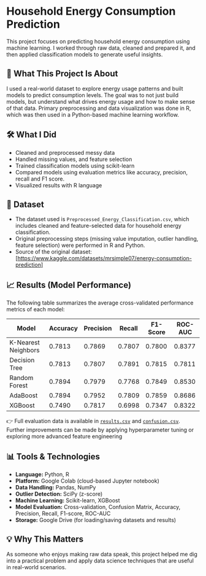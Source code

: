 # Household Energy Consumption Prediction

This project focuses on predicting household energy consumption using machine learning. I worked through raw data, cleaned and prepared it, and then applied classification models to generate useful insights.

## 📌 What This Project Is About
I used a real-world dataset to explore energy usage patterns and built models to predict consumption levels. The goal was to not just build models, but understand what drives energy usage and how to make sense of that data.
Primary preprocessing and data visualization was done in R, which was then used in a Python-based machine learning workflow.

## 🛠️ What I Did
- Cleaned and preprocessed messy data
- Handled missing values, and feature selection
- Trained classification models using scikit-learn
- Compared models using evaluation metrics like accuracy, precision, recall and F1 score.
- Visualized results with R language

## 📂 Dataset
- The dataset used is `Preprocessed_Energy_Classification.csv`, which includes cleaned and feature-selected data for household energy classification.
- Original preprocessing steps (missing value imputation, outlier handling, feature selection) were performed in R and Python.
- Source of the original dataset: [https://www.kaggle.com/datasets/mrsimple07/energy-consumption-prediction]

## 📈 Results (Model Performance)

The following table summarizes the average cross-validated performance metrics of each model:

| Model                | Accuracy | Precision | Recall | F1-Score | ROC-AUC |
|---------------------|----------|-----------|--------|----------|---------|
| K-Nearest Neighbors | 0.7813   | 0.7869    | 0.7807 | 0.7800   | 0.8377  |
| Decision Tree       | 0.7813   | 0.7807    | 0.7891 | 0.7815   | 0.7811  |
| Random Forest       | 0.7894   | 0.7979    | 0.7768 | 0.7849   | 0.8530  |
| AdaBoost            | 0.7894   | 0.7952    | 0.7809 | 0.7859   | 0.8686  |
| XGBoost             | 0.7490   | 0.7817    | 0.6998 | 0.7347   | 0.8322  |

👉 Full evaluation data is available in [`results.csv`](./results.csv) and [`confusion.csv`](./confusion.csv).
Further improvements can be made by applying hyperparameter tuning or exploring more advanced feature engineering

## 📊 Tools & Technologies

- **Language:** Python, R
- **Platform:** Google Colab (cloud-based Jupyter notebook)  
- **Data Handling:** Pandas, NumPy  
- **Outlier Detection:** SciPy (z-score)  
- **Machine Learning:** Scikit-learn, XGBoost  
- **Model Evaluation:** Cross-validation, Confusion Matrix, Accuracy, Precision, Recall, F1-score, ROC-AUC  
- **Storage:** Google Drive (for loading/saving datasets and results)

## 💡 Why This Matters
As someone who enjoys making raw data speak, this project helped me dig into a practical problem and apply data science techniques that are useful in real-world scenarios.
